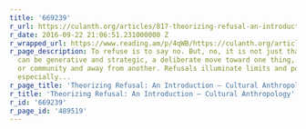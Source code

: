 ```yaml
---
title: '669239'
r_url: https://culanth.org/articles/817-theorizing-refusal-an-introduction
r_date: 2016-09-22 21:06:51.231000000 Z
r_wrapped_url: https://www.reading.am/p/4qWB/https://culanth.org/articles/817-theorizing-refusal-an-introduction
r_page_description: To refuse is to say no. But, no, it is not just that. To refuse
  can be generative and strategic, a deliberate move toward one thing, belief, practice,
  or community and away from another. Refusals illuminate limits and possibilities,
  especially...
r_page_title: 'Theorizing Refusal: An Introduction — Cultural Anthropology'
r_title: 'Theorizing Refusal: An Introduction — Cultural Anthropology'
r_id: '669239'
r_page_id: '489519'
---
```


